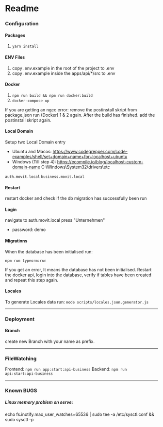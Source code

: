 # Readme

### Configuration

#### Packages

1. `yarn install`

#### ENV Files

1. copy .env.example in the root of the project to .env
2. copy .env.example inside the apps/api/\*/src to .env

#### Docker

1. `npm run build && npm run docker:build`
2. `docker-compose up`

If you are getting an ngcc error:
remove the postinstall skript from package.json
run (Docker) 1 & 2 again. After the build has finished.
add the postinstall skript again.

#### Local Domain

Setup two Local Domain entry

- Ubuntu and Macos:
  https://www.codegrepper.com/code-examples/shell/set+domain+name+for+localhost+ubuntu
- Windows (Till step 4):
  https://ecompile.io/blog/localhost-custom-domain-name
  C:\Windows\System32\drivers\etc

`auth.movit.local`
`business.movit.local`

#### Restart

restart docker and check if the db migration has successfully been run

#### Login

navigate to auth.movit.local
press "Unternehmen"

- password: demo

#### Migrations

When the database has been initialised run:

`npm run typeorm:run`

If you get an error, 
It means the database has not been
initialised. 
Restart the docker api, login into the database, verify if tables have been created and repeat this step again. 


#### Locales

To generate Locales data run:
`node scripts/locales.json.generator.js`

---

### Deployment

#### Branch

create new Branch with your name as prefix.

---

### FileWatching

Frontend: `npm run app:start:api-business`
Backend: `npm run api:start:api-business`

---

### Known BUGS

##### Linux memory problem on serve:

echo fs.inotify.max_user_watches=65536 | sudo tee -a /etc/sysctl.conf && sudo sysctl -p
